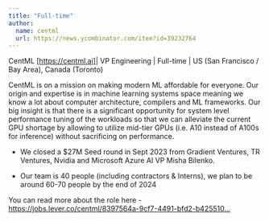 ```yaml
---
title: "Full-time"
author:
  name: centml
  url: https://news.ycombinator.com/item?id=39232764
---
```

CentML [<a href="https:&#x2F;&#x2F;centml.ai]|" rel="nofollow">https:&#x2F;&#x2F;centml.ai]|</a> VP Engineering | Full-time | US (San Francisco &#x2F; Bay Area), Canada (Toronto)

CentML is on a mission on making modern ML affordable for everyone. Our origin and expertise is in machine learning systems space meaning we know a lot about computer architecture, compilers and ML frameworks. Our big insight is that there is a significant opportunity for system level performance tuning of the workloads so that we can alleviate the current GPU shortage by allowing to utilize mid-tier GPUs (i.e. A10 instead of A100s for inference) without sacrificing on performance.

- We closed a $27M Seed round in Sept 2023 from Gradient Ventures, TR Ventures, Nvidia and Microsoft Azure AI VP Misha Bilenko.

- Our team is 40 people (including contractors &amp; Interns), we plan to be around 60-70 people by the end of 2024

You can read more about the role here - <a href="https:&#x2F;&#x2F;jobs.lever.co&#x2F;centml&#x2F;8397564a-9cf7-4491-bfd2-b42551013c1c" rel="nofollow">https:&#x2F;&#x2F;jobs.lever.co&#x2F;centml&#x2F;8397564a-9cf7-4491-bfd2-b425510...</a>
